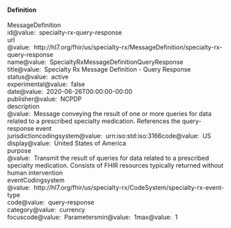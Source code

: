 <h4>Definition</h4>

<div class="fm_ex"><span class="emph0">MessageDefinition</span><br /><span style="display:inline-block"><span class="emph1">id</span><span style="display:inline-block"><span class="leastEmph fhirValue">@value</span>: &nbsp;<span class="valueEmph">specialty-rx-query-response</span></span></span><br><span style="display:inline-block"><span class="emph1">url</span><span style="display:inline-block"><span class="leastEmph fhirValue">@value</span>: &nbsp;<span class="valueEmph">http://hl7.org/fhir/us/specialty-rx/MessageDefinition/specialty-rx-query-response</span></span></span><br><span style="display:inline-block"><span class="emph1">name</span><span style="display:inline-block"><span class="leastEmph fhirValue">@value</span>: &nbsp;<span class="valueEmph">SpecialtyRxMessageDefinitionQueryResponse</span></span></span><br><span style="display:inline-block"><span class="emph1">title</span><span style="display:inline-block"><span class="leastEmph fhirValue">@value</span>: &nbsp;<span class="valueEmph">Specialty Rx Message Definition - Query Response</span></span></span><br><span style="display:inline-block"><span class="emph1">status</span><span style="display:inline-block"><span class="leastEmph fhirValue">@value</span>: &nbsp;<span class="valueEmph">active</span></span></span><br><span style="display:inline-block"><span class="emph1">experimental</span><span style="display:inline-block"><span class="leastEmph fhirValue">@value</span>: &nbsp;<span class="valueEmph">false</span></span></span><br><span style="display:inline-block"><span class="emph1">date</span><span style="display:inline-block"><span class="leastEmph fhirValue">@value</span>: &nbsp;<span class="valueEmph">2020-06-26T00:00:00-00:00</span></span></span><br><span style="display:inline-block"><span class="emph1">publisher</span><span style="display:inline-block"><span class="leastEmph fhirValue">@value</span>: &nbsp;<span class="valueEmph">NCPDP</span></span></span><br><span style="display:inline-block"><span class="emph1">description</span><span style="display:inline-block"><span class="leastEmph fhirValue">@value</span>: &nbsp;<span class="valueEmph">Message conveying the result of one or more queries for data related to a prescribed specialty medication. References the query-response event</span></span></span><br><span style="display:inline-block"><span class="emph1">jurisdiction</span><span style="display:inline-block"><span class="emph2">coding</span></span></span><span style="display:inline-block"><span class="emph3">system</span><span style="display:inline-block"><span class="leastEmph fhirValue">@value</span>: &nbsp;<span class="valueEmph">urn:iso:std:iso:3166</span></span></span><span style="display:inline-block"><span class="emph3">code</span><span style="display:inline-block"><span class="leastEmph fhirValue">@value</span>: &nbsp;<span class="valueEmph">US</span></span></span><span style="display:inline-block"><span class="emph3">display</span><span style="display:inline-block"><span class="leastEmph fhirValue">@value</span>: &nbsp;<span class="boldValueEmph">United States of America</span></span></span><br><span style="display:inline-block"><span class="emph1">purpose</span><span style="display:inline-block"><span class="leastEmph fhirValue">@value</span>: &nbsp;<span class="valueEmph">Transmit the result of queries for data related to a prescribed specialty medication. Consists of FHIR resources typically returned without human intervention</span></span></span><br><span style="display:inline-block"><span class="emph1">eventCoding</span><span style="display:inline-block"><span class="emph2">system</span></span></span><span style="display:inline-block"><span class="leastEmph fhirValue">@value</span>: &nbsp;<span class="valueEmph">http://hl7.org/fhir/us/specialty-rx/CodeSystem/specialty-rx-event-type</span></span><span style="display:inline-block"><span class="emph2">code</span><span style="display:inline-block"><span class="leastEmph fhirValue">@value</span>: &nbsp;<span class="valueEmph">query-response</span></span></span><br><span style="display:inline-block"><span class="emph1">category</span><span style="display:inline-block"><span class="leastEmph fhirValue">@value</span>: &nbsp;<span class="valueEmph">currency</span></span></span><br><span style="display:inline-block"><span class="emph1">focus</span><span style="display:inline-block"><span class="emph2">code</span></span></span><span style="display:inline-block"><span class="leastEmph fhirValue">@value</span>: &nbsp;<span class="valueEmph">Parameters</span></span><span style="display:inline-block"><span class="emph2">min</span><span style="display:inline-block"><span class="leastEmph fhirValue">@value</span>: &nbsp;<span class="valueEmph">1</span></span></span><span style="display:inline-block"><span class="emph2">max</span><span style="display:inline-block"><span class="leastEmph fhirValue">@value</span>: &nbsp;<span class="valueEmph">1</span></span></span></div>